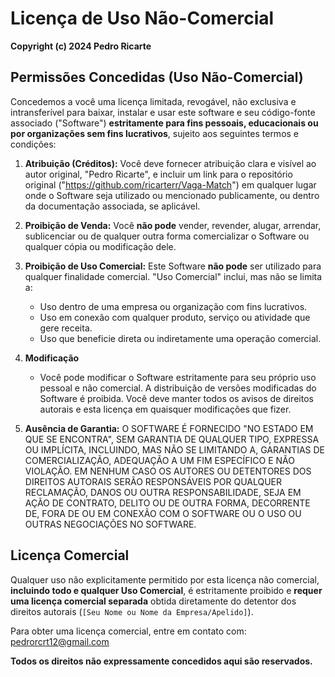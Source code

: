 # Licença de Uso Não-Comercial

**Copyright (c) 2024 Pedro Ricarte**

## Permissões Concedidas (Uso Não-Comercial)

Concedemos a você uma licença limitada, revogável, não exclusiva e intransferível para baixar, instalar e usar este software e seu código-fonte associado ("Software") **estritamente para fins pessoais, educacionais ou por organizações sem fins lucrativos**, sujeito aos seguintes termos e condições:

1.  **Atribuição (Créditos):** Você deve fornecer atribuição clara e visível ao autor original, "Pedro Ricarte", e incluir um link para o repositório original ("https://github.com/ricarterr/Vaga-Match") em qualquer lugar onde o Software seja utilizado ou mencionado publicamente, ou dentro da documentação associada, se aplicável.
2.  **Proibição de Venda:** Você **não pode** vender, revender, alugar, arrendar, sublicenciar ou de qualquer outra forma comercializar o Software ou qualquer cópia ou modificação dele.
3.  **Proibição de Uso Comercial:** Este Software **não pode** ser utilizado para qualquer finalidade comercial. "Uso Comercial" inclui, mas não se limita a:
    *   Uso dentro de uma empresa ou organização com fins lucrativos.
    *   Uso em conexão com qualquer produto, serviço ou atividade que gere receita.
    *   Uso que beneficie direta ou indiretamente uma operação comercial.
      
4.  **Modificação**
    *   Você pode modificar o Software estritamente para seu próprio uso pessoal e não comercial. A distribuição de versões modificadas do Software é proibida. Você deve manter todos os avisos de direitos autorais e esta licença em quaisquer modificações que fizer.
   
5.  **Ausência de Garantia:** O SOFTWARE É FORNECIDO "NO ESTADO EM QUE SE ENCONTRA", SEM GARANTIA DE QUALQUER TIPO, EXPRESSA OU IMPLÍCITA, INCLUINDO, MAS NÃO SE LIMITANDO A, GARANTIAS DE COMERCIALIZAÇÃO, ADEQUAÇÃO A UM FIM ESPECÍFICO E NÃO VIOLAÇÃO. EM NENHUM CASO OS AUTORES OU DETENTORES DOS DIREITOS AUTORAIS SERÃO RESPONSÁVEIS POR QUALQUER RECLAMAÇÃO, DANOS OU OUTRA RESPONSABILIDADE, SEJA EM AÇÃO DE CONTRATO, DELITO OU DE OUTRA FORMA, DECORRENTE DE, FORA DE OU EM CONEXÃO COM O SOFTWARE OU O USO OU OUTRAS NEGOCIAÇÕES NO SOFTWARE.

## Licença Comercial

Qualquer uso não explicitamente permitido por esta licença não comercial, **incluindo todo e qualquer Uso Comercial**, é estritamente proibido e **requer uma licença comercial separada** obtida diretamente do detentor dos direitos autorais (`[Seu Nome ou Nome da Empresa/Apelido]`).

Para obter uma licença comercial, entre em contato com: pedrorcrt12@gmail.com

**Todos os direitos não expressamente concedidos aqui são reservados.**
